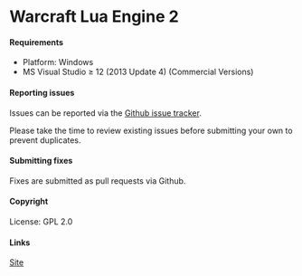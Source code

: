 # Warcraft Lua Engine 2


#### Requirements

- Platform: Windows
- MS Visual Studio ≥ 12 (2013 Update 4) (Commercial Versions)

#### Reporting issues

Issues can be reported via the [Github issue tracker](https://github.com/ShahriyarB/Warcraft-Lua-Engine-2/issues).

Please take the time to review existing issues before submitting your own to
prevent duplicates.


#### Submitting fixes

Fixes are submitted as pull requests via Github.

#### Copyright

License: GPL 2.0


#### Links

[Site](http://www.d3scene.com/forum/warcraft-3-hacks/102709-warcraft-lua-engine-2-1-2-a.html)
